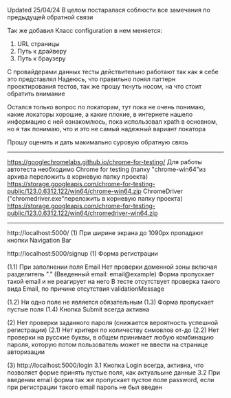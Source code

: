 Updated 25/04/24
В целом постаралася соблюсти все замечания по предыдущей обратной связи



Так же добавил Класс configuration в нем меняется:

1. URL страницы
2. Путь к драйверу
3. Путь к браузеру



С провайдерами данных тесты действительно работают так как я себе это представлял 
Надеюсь, что правильно понял паттерн проектирования тестов, так же прошу ткнуть носом, на что стоит обратить внимание 

Остался только вопрос по локаторам, тут пока не очень понимаю, какие локаторы хорошие, а какие плохие, в интернете нашело информацию с ней ознакомлюсь, пока использовал xpath в основном, но я так понимаю, что и это не самый надежный вариант локатора

Прошу оценить и дать макимально суровую обратную связь

__________________________________________________________________
https://googlechromelabs.github.io/chrome-for-testing/
Для работы автотеста необходимо 
Chrome for testing (папку "chrome-win64"из архива переложить в корневую папку проекта)
https://storage.googleapis.com/chrome-for-testing-public/123.0.6312.122/win64/chrome-win64.zip
ChromeDriver ("chromedriver.exe"переложить в корневую папку проекта)
https://storage.googleapis.com/chrome-for-testing-public/123.0.6312.122/win64/chromedriver-win64.zip
_________________________________________________________________________________________________________

http://localhost:5000/ 
(1) При ширине экрана до 1090px пропадают кнопки Navigation Bar 

http://localhost:5000/signup
(1) Форма регистрации

(1.1) При заполнении поля Email
Нет проверки доменной зоны включая разделитель "." (Введенный email: email@example) Форма пропускает такой email и не реагирует на него
В тесте отсутствует проверка такого вида Email, по причине отсутствия validationMessage

(1.2) Ни одно поле не является обязательным
(1.3) Форма пропускает пустые поля 
(1.4) Кнопка Submit всегда активна

(2) Нет проверки заданного пароля (снижается вероятность успешной регистрации)
(2.1) Нет критеря по количеству симовлов от-до 
(2.2) Нет проверки на русские буквы, в общем принимает любую комбинацию пароля, которую потом пользователь может не ввести на странице авторизации

(3) http://localhost:5000/login
3.1 Кнопка Login всегда, активна, что позволяет форме принять пустые поля, как актуальыне данные
3.2 При введении email форма так же пропускает пустое поле password, если при регистрации такого email пароль не был введен 
